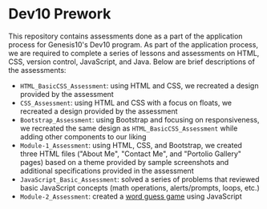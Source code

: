 # Dev10 Prework
This repository contains assessments done as a part of the application process for Genesis10's Dev10 program. As part of the application process, we are required to complete a series of lessons and assessments on HTML, CSS, version control, JavaScript, and Java. Below are brief descriptions of the assessments:
* `HTML_BasicCSS_Assessment`: using HTML and CSS, we recreated a design provided by the assessment
* `CSS_Assessment`: using HTML and CSS with a focus on floats, we recreated a design provided by the assessment
* `Bootstrap_Assessment`: using Bootstrap and focusing on responsiveness, we recreated the same design as `HTML_BasicCSS_Assessment` while adding other components to our liking
* `Module-1_Assessment`: using HTML, CSS, and Bootstrap, we created three HTML files ("About Me", "Contact Me", and "Portolio Gallery" pages) based on a theme provided by sample screenshots and additional specifications provided in the assessment
* `JavaScript_Basic_Assessment`: solved a series of problems that reviewed basic JavaScript concepts (math operations, alerts/prompts, loops, etc.)
* `Module-2_Assessment`: created a [word guess game](/Module-2_Assessment/README.md) using JavaScript
